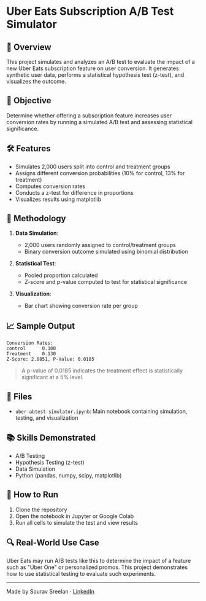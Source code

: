 # Uber Eats Subscription A/B Test Simulator

## 📌 Overview
This project simulates and analyzes an A/B test to evaluate the impact of a new Uber Eats subscription feature on user conversion. It generates synthetic user data, performs a statistical hypothesis test (z-test), and visualizes the outcome.

## 🎯 Objective
Determine whether offering a subscription feature increases user conversion rates by running a simulated A/B test and assessing statistical significance.

## 🛠️ Features
- Simulates 2,000 users split into control and treatment groups
- Assigns different conversion probabilities (10% for control, 13% for treatment)
- Computes conversion rates
- Conducts a z-test for difference in proportions
- Visualizes results using matplotlib

## 🧪 Methodology
1. **Data Simulation**:
   - 2,000 users randomly assigned to control/treatment groups
   - Binary conversion outcome simulated using binomial distribution

2. **Statistical Test**:
   - Pooled proportion calculated
   - Z-score and p-value computed to test for statistical significance

3. **Visualization**:
   - Bar chart showing conversion rate per group

## 📈 Sample Output
```
Conversion Rates:
control      0.100
Treatment    0.130
Z-Score: 2.0851, P-Value: 0.0185
```
> A p-value of 0.0185 indicates the treatment effect is statistically significant at a 5% level.

## 📂 Files
- `uber-abtest-simulator.ipynb`: Main notebook containing simulation, testing, and visualization

## 📚 Skills Demonstrated
- A/B Testing
- Hypothesis Testing (z-test)
- Data Simulation
- Python (pandas, numpy, scipy, matplotlib)

## 🚀 How to Run
1. Clone the repository
2. Open the notebook in Jupyter or Google Colab
3. Run all cells to simulate the test and view results

## 🔍 Real-World Use Case
Uber Eats may run A/B tests like this to determine the impact of a feature such as "Uber One" or personalized promos. This project demonstrates how to use statistical testing to evaluate such experiments.

---

Made by Sourav Sreelan · [LinkedIn](https://www.linkedin.com/in/souravsreelan/) 
